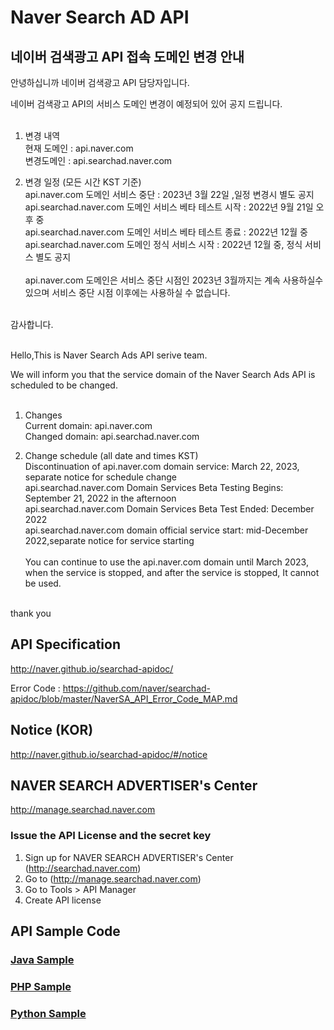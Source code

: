 # Naver Search AD API

## 네이버 검색광고 API 접속 도메인 변경 안내



안녕하십니까 네이버 검색광고 API 담당자입니다. <br>

네이버 검색광고 API의 서비스 도메인 변경이 예정되어 있어 공지 드립니다. <br>
<br>
1. 변경 내역<br> 
 현재 도메인 : api.naver.com<br>
 변경도메인 : api.searchad.naver.com<br>

2. 변경 일정 (모든 시간 KST 기준)<br>
   api.naver.com 도메인 서비스 중단 :  2023년 3월 22일 ,일정 변경시 별도 공지 <br>
   api.searchad.naver.com 도메인 서비스 베타  테스트 시작 : 2022년 9월 21일  오후 중 <br>
   api.searchad.naver.com 도메인 서비스 베타 테스트 종료 : 2022년 12월 중 <br>
   api.searchad.naver.com 도메인 정식 서비스 시작 : 2022년 12월 중, 정식 서비스  별도 공지<br>
   <br>
   api.naver.com 도메인은 서비스 중단 시점인 2023년 3월까지는 계속 사용하실수 있으며 서비스 중단 시점 이후에는 
   사용하실 수 없습니다. <br>
<br>
감사합니다. <br><br>

Hello,This is Naver Search Ads API serive team. <br>

We will inform you that the service domain of the Naver Search Ads API is scheduled to be changed. <br>
<br>
1. Changes<br>
 Current domain: api.naver.com<br>
 Changed domain: api.searchad.naver.com<br>

2. Change schedule (all date and times KST)<br>
   Discontinuation of api.naver.com domain service: March 22, 2023, separate notice for schedule change <br>
   api.searchad.naver.com Domain Services Beta Testing Begins: September 21, 2022 in the afternoon <br>
   api.searchad.naver.com Domain Services Beta Test Ended: December 2022 <br>
   api.searchad.naver.com domain official service start: mid-December 2022,separate notice for service starting<br>
   <br>
   You can continue to use the api.naver.com domain until March 2023, when the service is stopped, and after the service is stopped,
   It cannot be used. <br>
<br>
thank you<br>

## API Specification
http://naver.github.io/searchad-apidoc/

Error Code : https://github.com/naver/searchad-apidoc/blob/master/NaverSA_API_Error_Code_MAP.md

## Notice (KOR)
http://naver.github.io/searchad-apidoc/#/notice

## NAVER SEARCH ADVERTISER's Center
http://manage.searchad.naver.com

### Issue the API License and the secret key

1. Sign up for NAVER SEARCH ADVERTISER's Center (http://searchad.naver.com)
2. Go to (http://manage.searchad.naver.com)
3. Go to Tools > API Manager
4. Create API license


## API Sample Code

### [Java Sample](java-sample)
### [PHP Sample](php-sample)
### [Python Sample](python-sample)
